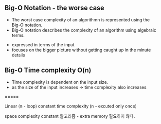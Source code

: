## Big-O Notation - the worse case

- The worst case complexity of an algorithmn is represented using the Big-O notation.
- Big-O notation describes the complexity of an algorithm using algebraic terms.

* expressed in terms of the input
* focuses on the bigger picture without getting caught up in the minute details

## Big-O Time complexity O(n)

- Time complexity is dependent on the input size.
- as the size of the input increases -> time complexity also increases

=====

Linear (n - loop)
constant time complexity (n - excuted only once)

space complexity constant 알고리즘 - extra memory 필요하지 않다.
